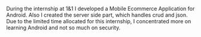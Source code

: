 During the internship at 1&1 I developed a Mobile Ecommerce Application for Android. Also I created the server side part, which handles crud and json. Due to the limited time allocated for this internship, I concentrated more on learning Android and not so much on security.

